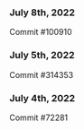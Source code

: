 ### July 8th, 2022

Commit #100910

### July 5th, 2022

Commit #314353


### July 4th, 2022

Commit #72281
